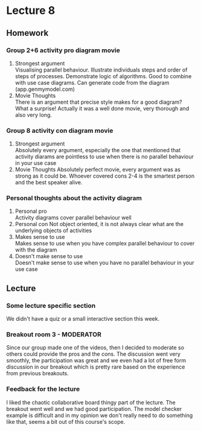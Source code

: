 # Lecture 8
## Homework
### Group 2+6 activity pro diagram movie
1. Strongest argument  
Visualising parallel behaviour. Illustrate individuals steps and order of steps of processes. Demonstrate logic of algorithms. Good to combine with use case diagrams. Can generate code from the diagram (app.genmymodel.com)
2. Movie Thoughts  
There is an argument that precise style makes for a good diagram? What a surprise! Actually it was a well done movie, very thorough and also very long.
### Group 8 activity con diagram movie
1. Strongest argument  
Absolutely every argument, especially the one that mentioned that activity diarams are pointless to use when there is no parallel behaviour in your use case
2. Movie Thoughts
Absolutely perfect movie, every argument was as strong as it could be. Whoever covered cons 2-4 is the smartest person and the best speaker alive. 
### Personal thoughts about the activity diagram
1. Personal pro  
Activity diagrams cover parallel behaviour well
2. Personal con
Not object oriented, it is not always clear what are the underlying objects of activities
3. Makes sense to use  
Makes sense to use when you have complex parallel behaviour to cover with the diagram
4. Doesn't make sense to use  
Doesn't make sense to use when you have no parallel behaviour in your use case 

## Lecture
### Some lecture specific section
We didn't have a quiz or a small interactive section this week.
### Breakout room 3 - MODERATOR
Since our group made one of the videos, then I decided to moderate so others could provide the pros and the cons. The discussion went very smoothly, the participation was great and we even had a lot of free form discussion in our breakout which is pretty rare based on the experience from previous breakouts.
### Feedback for the lecture
I liked the chaotic collaborative board thingy part of the lecture. The breakout went well and we had good participation. The model checker example is difficult and in my opinion we don't really need to do something like that, seems a bit out of this course's scope.